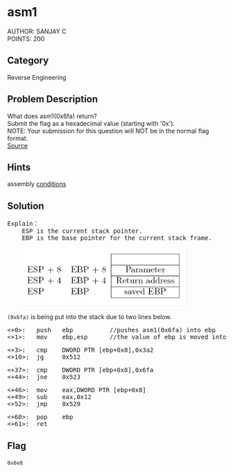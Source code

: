<h1>asm1</h1>
AUTHOR: SANJAY C<br>
POINTS: 200

<h2>Category</h2>
Reverse Engineering

<h2>Problem Description</h2>
What does asm1(0x6fa) return?<br>
Submit the flag as a hexadecimal value (starting with '0x').<br>
NOTE: Your submission for this question will NOT be in the normal flag format.<br>
<a href="https://github.com/laiyutong/picoCTF_2019_writeup/blob/main/Reverse%20Engineering/asm1/test.S">Source</a>


<h2>Hints</h2>
assembly <a href="https://www.tutorialspoint.com/assembly_programming/assembly_conditions.htm">conditions</a>

<h2>Solution</h2>
<pre class="text">
Explain：
    ESP is the current stack pointer.
    EBP is the base pointer for the current stack frame.<br>
    <img src="https://github.com/laiyutong/picoCTF_2019_writeup/blob/main/Reverse%20Engineering/asm1/EBP%26ESP.png" alt="EBP&ESP">
</pre>

<code>(0x6fa)</code> is being put into the stack due to two lines below.<br>

<pre class="text">
<+0>:	push   ebp          //pushes asm1(0x6fa) into ebp
<+1>:	mov    ebp,esp      //the value of ebp is moved into esp
</pre>

<pre class="text">
<+3>:	cmp    DWORD PTR [ebp+0x8],0x3a2
<+10>:	jg     0x512 <asm1+37>
</pre>

<pre class="text">
<+37>:	cmp    DWORD PTR [ebp+0x8],0x6fa
<+44>:	jne    0x523 <asm1+54>
</pre>

<pre class="text">
<+46>:	mov    eax,DWORD PTR [ebp+0x8]
<+49>:	sub    eax,0x12
<+52>:	jmp    0x529 <asm1+60>
</pre>

<pre class="text">
<+60>:	pop    ebp
<+61>:	ret 
</pre>


<h2>Flag</h2>
<code>0x6e8</code>
